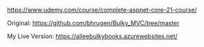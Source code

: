 https://www.udemy.com/course/complete-aspnet-core-21-course/

Original: https://github.com/bhrugen/Bulky_MVC/tree/master

My Live Version: https://alleebulkybooks.azurewebsites.net/

